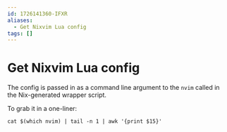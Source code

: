 ```yaml
---
id: 1726141360-IFXR
aliases:
  - Get Nixvim Lua config
tags: []
---
```


# Get Nixvim Lua config

The config is passed in as a command line argument to the `nvim` called in the Nix-generated wrapper script.

To grab it in a one-liner:
```shell
cat $(which nvim) | tail -n 1 | awk '{print $15}'
```


